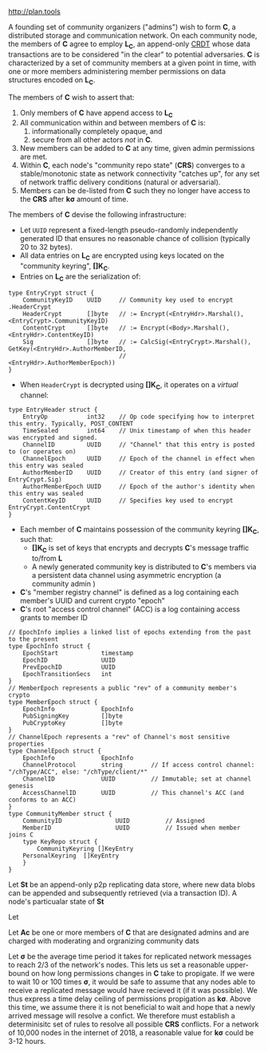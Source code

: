 

http://plan.tools


A founding set of community organizers ("admins") wish to form **C**, a distributed storage and communication network. On each community node, the members of **C** agree to employ **L<sub>C</sub>**, an append-only [CRDT](https://en.wikipedia.org/wiki/Conflict-free_replicated_data_type) whose data transactions are to be considered "in the clear" to potential adversaries.   **C** is characterized by a set of community members at a given point in time, with one or more members administering member permissions on data structures encoded on **L<sub>C</sub>**.

The members of **C** wish to assert that:
   1. Only members of **C** have append access to **L<sub>C</sub>**
   1. All communication within and between members of **C** is:
      1. informationally completely opaque, and
      2. secure from all other actors *not* in **C**.
   2. New members can be added to **C** at any time, given admin permissions are met.
   3. Within **C**, each node's "community repo state" (**CRS**) converges to a stable/monotonic state as network connectivity "catches up", for any set of network traffic delivery conditions (natural or adversarial).
   4. Members can be de-listed from **C** such they no longer have access to the **CRS** after **kσ** amount of time.


The members of **C** devise the following infrastructure:
   - Let `UUID` represent a fixed-length pseudo-randomly independently generated ID that ensures no reasonable chance of collision (typically 20 to 32 bytes).
   - All data entries on **L<sub>C</sub>** are encrypted using keys located on the "community keyring", **[]K<sub>C</sub>**.
   - Entries on **L<sub>C</sub>** are the serialization of:
```
type EntryCrypt struct {
    CommunityKeyID    UUID     // Community key used to encrypt .HeaderCrypt
    HeaderCrypt       []byte   // := Encrypt(<EntryHdr>.Marshal(), <EntryCrypt>.CommunityKeyID)
    ContentCrypt      []byte   // := Encrypt(<Body>.Marshal(), <EntryHdr>.ContentKeyID)
    Sig               []byte   // := CalcSig(<EntryCrypt>.Marshal(), GetKey(<EntryHdr>.AuthorMemberID,
                               //                                           <EntryHdr>.AuthorMemberEpoch))
}
```
   - When `HeaderCrypt` is decrypted using **[]K<sub>C</sub>**, it operates on a _virtual_ channel:
```
type EntryHeader struct {
    EntryOp           int32    // Op code specifying how to interpret this entry. Typically, POST_CONTENT
    TimeSealed        int64    // Unix timestamp of when this header was encrypted and signed.
    ChannelID         UUID     // "Channel" that this entry is posted to (or operates on)
    ChannelEpoch      UUID     // Epoch of the channel in effect when this entry was sealed
    AuthorMemberID    UUID     // Creator of this entry (and signer of EntryCrypt.Sig)
    AuthorMemberEpoch UUID     // Epoch of the author's identity when this entry was sealed
    ContentKeyID      UUID     // Specifies key used to encrypt EntryCrypt.ContentCrypt
}
```
   - Each member of **C** maintains possession of the community keyring **[]K<sub>C</sub>**, such that:
        - **[]K<sub>C</sub>** is set of keys that encrypts and decrypts **C**'s message traffic to/from **L**
        - A newly generated community key is distributed to **C**'s members via a persistent data channel using asymmetric encryption (a community admin )
   - **C**'s "member registry channel" is defined as a log containing each member's UUID and current crypto "epoch"
   - **C**'s root "access control channel" (ACC) is a log containing access grants to member ID



```
// EpochInfo implies a linked list of epochs extending from the past to the present
type EpochInfo struct {
    EpochStart            timestamp
    EpochID               UUID
    PrevEpochID           UUID
    EpochTransitionSecs   int
}
// MemberEpoch represents a public "rev" of a community member's crypto
type MemberEpoch struct {
    EpochInfo             EpochInfo
    PubSigningKey         []byte
    PubCryptoKey          []byte
}
// ChannelEpoch represents a "rev" of Channel's most sensitive properties
type ChannelEpoch struct {
    EpochInfo             EpochInfo
    ChannelProtocol       string        // If access control channel: "/chType/ACC", else: "/chType/client/*"
    ChannelID             UUID          // Immutable; set at channel genesis
    AccessChannelID       UUID          // This channel's ACC (and conforms to an ACC) 
}
type CommunityMember struct {
    CommunityID               UUID          // Assigned 
    MemberID                  UUID          // Issued when member joins C
    type KeyRepo struct {
        CommunityKeyring []KeyEntry
    PersonalKeyring  []KeyEntry
    }
}
```
Let **St** be an append-only p2p replicating data store, where new data blobs can be appended and subsequently retrieved (via a transaction ID).  A node's particualar state of **St**

Let 

Let **Ac** be one or more members of **C** that are designated admins and are charged with moderating and orgranizing community dats 




Let **σ** be the average time period it takes for replicated network messages to reach 2/3 of the network's nodes.  This lets us set a reasonable upper-bound on how long permissions changes in **C** take to propigate.  If we were to wait 10 or 100 times **σ**, it would be safe to assume that any nodes able to receive a replicated message would have recieved it (if it was possible).  We thus express a time delay ceiling of permissions propigation as **kσ**.  Above this time, we assume there it is not beneficial to wait and hope that a newly arrived message will resolve a confict.  We therefore must establish a determinisitc set of rules to resolve all possible **CRS** conflicts.  For a network of 10,000 nodes in the internet of 2018, a reasonable value for **kσ** could be 3-12 hours. 


